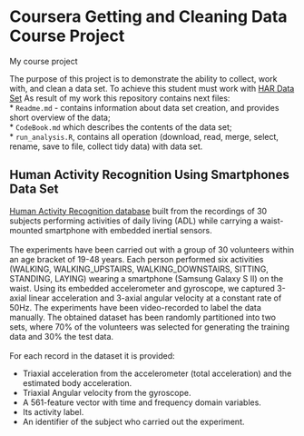 # Coursera Getting and Cleaning Data Course Project
My course project

The purpose of this project is to demonstrate the ability to collect, work with, and clean a data set.
To achieve this student must work with [HAR Data Set](#Human-Activity-Recognition-Using-Smartphones-Data-Set)
As result of my work this repository contains next files:
</br></t>* `Readme.md` - contains information about data set creation, and provides short overview of the data;
</br></t>* `CodeBook.md` which describes the contents of the data set; 
</br></t>* `run_analysis.R`, contains all operation (download, read, merge, select, rename, save to file, collect tidy data) with data set. 


## <a>Human Activity Recognition Using Smartphones Data Set</a>
[Human Activity Recognition database](http://archive.ics.uci.edu/ml/datasets/Human+Activity+Recognition+Using+Smartphones) built from the recordings of 30 subjects performing activities of daily living (ADL) while carrying a waist-mounted smartphone with embedded inertial sensors.</br></br>
The experiments have been carried out with a group of 30 volunteers within an age bracket of 19-48 years. Each person performed six activities (WALKING, WALKING_UPSTAIRS, WALKING_DOWNSTAIRS, SITTING, STANDING, LAYING) wearing a smartphone (Samsung Galaxy S II) on the waist. Using its embedded accelerometer and gyroscope, we captured 3-axial linear acceleration and 3-axial angular velocity at a constant rate of 50Hz. The experiments have been video-recorded to label the data manually. The obtained dataset has been randomly partitioned into two sets, where 70% of the volunteers was selected for generating the training data and 30% the test data. </br></br>
For each record in the dataset it is provided:
- Triaxial acceleration from the accelerometer (total acceleration) and the estimated body acceleration.
- Triaxial Angular velocity from the gyroscope.
- A 561-feature vector with time and frequency domain variables.
- Its activity label.
- An identifier of the subject who carried out the experiment.
